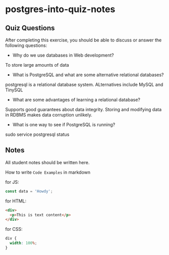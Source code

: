 # postgres-into-quiz-notes

## Quiz Questions

After completing this exercise, you should be able to discuss or answer the following questions:

- Why do we use databases in Web development?

To store large amounts of data

- What is PostgreSQL and what are some alternative relational databases?

postgresql is a relational database system. ALternatives include MySQL and TinySQL

- What are some advantages of learning a relational database?

Supports good guarantees about data integrity. Storing and modifying data in
RDBMS makes data corruption unlikely.

- What is one way to see if PostgreSQL is running?

sudo service postgresql status

## Notes

All student notes should be written here.

How to write `Code Examples` in markdown

for JS:

```javascript
const data = 'Howdy';
```

for HTML:

```html
<div>
  <p>This is text content</p>
</div>
```

for CSS:

```css
div {
  width: 100%;
}
```
